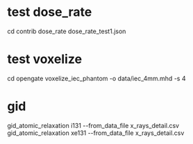 

# test dose_rate
cd contrib
dose_rate dose_rate_test1.json


# test voxelize
cd opengate
voxelize_iec_phantom -o data/iec_4mm.mhd -s 4

# gid

gid_atomic_relaxation i131 --from_data_file x_rays_detail.csv
gid_atomic_relaxation xe131 --from_data_file x_rays_detail.csv
